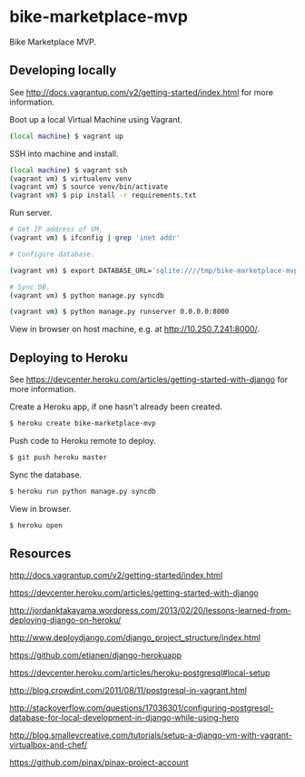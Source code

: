 bike-marketplace-mvp
====================

Bike Marketplace MVP.

Developing locally
------------------

See http://docs.vagrantup.com/v2/getting-started/index.html for more information.

Boot up a local Virtual Machine using Vagrant.

```sh
(local machine) $ vagrant up
```

SSH into machine and install.

```sh
(local machine) $ vagrant ssh
(vagrant vm) $ virtualenv venv
(vagrant vm) $ source venv/bin/activate
(vagrant vm) $ pip install -r requirements.txt
```

Run server.

```sh
# Get IP address of VM.
(vagrant vm) $ ifconfig | grep 'inet addr'

# Configure database.

(vagrant vm) $ export DATABASE_URL='sqlite:////tmp/bike-marketplace-mvp.sqlite'

# Sync DB.
(vagrant vm) $ python manage.py syncdb

(vagrant vm) $ python manage.py runserver 0.0.0.0:8000
```

View in browser on host machine, e.g. at http://10.250.7.241:8000/.

Deploying to Heroku
-------------------

See https://devcenter.heroku.com/articles/getting-started-with-django for more information.

Create a Heroku app, if one hasn't already been created.

```sh
$ heroku create bike-marketplace-mvp
```

Push code to Heroku remote to deploy.

```sh
$ git push heroku master
```

Sync the database.

```sh
$ heroku run python manage.py syncdb
```

View in browser.

```sh
$ heroku open
```

Resources
---------

http://docs.vagrantup.com/v2/getting-started/index.html

https://devcenter.heroku.com/articles/getting-started-with-django

http://jordanktakayama.wordpress.com/2013/02/20/lessons-learned-from-deploying-django-on-heroku/

http://www.deploydjango.com/django_project_structure/index.html

https://github.com/etianen/django-herokuapp

https://devcenter.heroku.com/articles/heroku-postgresql#local-setup

http://blog.crowdint.com/2011/08/11/postgresql-in-vagrant.html

http://stackoverflow.com/questions/17036301/configuring-postgresql-database-for-local-development-in-django-while-using-hero

http://blog.smalleycreative.com/tutorials/setup-a-django-vm-with-vagrant-virtualbox-and-chef/

https://github.com/pinax/pinax-project-account